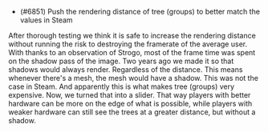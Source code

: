 - (#6851) Push the rendering distance of tree (groups) to better match the values in Steam

After thorough testing we think it is safe to increase the rendering distance without running the risk to destroying the framerate of the average user. With thanks to an observation of Strogo, most of the frame time was spent on the shadow pass of the image. Two years ago we made it so that shadows would always render. Regardless of the distance. This means whenever there's a mesh, the mesh would have a shadow. This was not the case in Steam. And apparently this is what makes tree (groups) very expensive. Now, we turned that into a slider. That way players with better hardware can be more on the edge of what is possible, while players with weaker hardware can still see the trees at a greater distance, but without a shadow.

